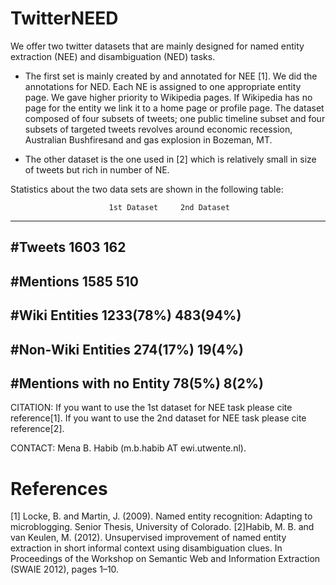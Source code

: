 TwitterNEED
===========

We offer two twitter datasets that are mainly designed for named entity extraction (NEE) and disambiguation (NED) tasks.

- The first set is mainly created by and annotated for NEE [1]. We did the annotations for NED. Each NE is assigned to one appropriate entity page. We gave higher priority to Wikipedia pages. If Wikipedia has no page for the entity we link it to a home page or profile page.
The dataset composed of four subsets of tweets; one public timeline subset and four subsets of targeted tweets revolves around economic recession, Australian Bushfiresand and gas explosion in Bozeman, MT.  

- The other dataset is the one used in [2] which is relatively small in size of tweets but rich in number of NE. 

Statistics about the two data sets are shown in the following table:

                          1st Dataset     2nd Dataset
------------------------------------------------------                          
#Tweets                   1603            162
------------------------------------------------------
#Mentions                 1585            510
------------------------------------------------------
#Wiki Entities            1233(78%)       483(94%)
------------------------------------------------------
#Non-Wiki Entities        274(17%)        19(4%)
------------------------------------------------------
#Mentions with no Entity  78(5%)          8(2%)
------------------------------------------------------


CITATION: If you want to use the 1st dataset for NEE task please cite reference[1]. If you want to use the 2nd dataset for NEE task please cite reference[2].

CONTACT: Mena B. Habib (m.b.habib AT ewi.utwente.nl).





References
===========
[1] Locke, B. and Martin, J. (2009). Named entity recognition: Adapting to microblogging. Senior Thesis, University
of Colorado.
[2]Habib, M. B. and van Keulen, M. (2012). Unsupervised improvement of named entity extraction in short informal context using disambiguation clues. In Proceedings of the Workshop on Semantic Web and Information Extraction (SWAIE 2012), pages 1–10.
